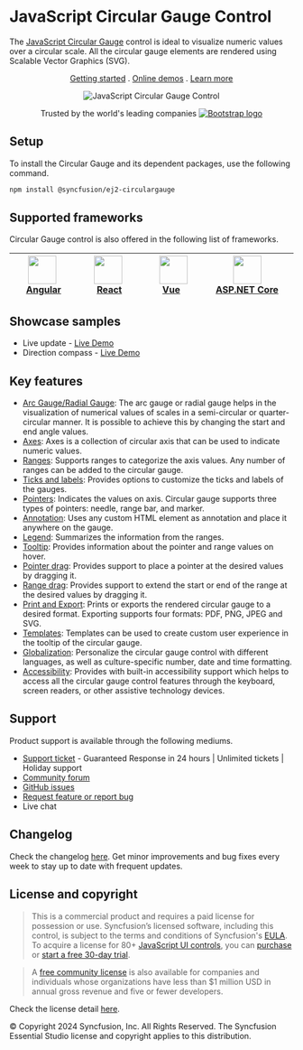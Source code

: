# JavaScript Circular Gauge Control

The [JavaScript Circular Gauge](https://www.syncfusion.com/javascript-ui-controls/js-circular-gauge?utm_source=npm&utm_medium=listing&utm_campaign=javascript-circulargauge-npm) control is ideal to visualize numeric values over a circular scale. All the circular gauge elements are rendered using Scalable Vector Graphics (SVG).

<p align="center">
    <a href="https://ej2.syncfusion.com/documentation/circular-gauge/getting-started/?utm_source=npm&utm_medium=listing&utm_campaign=javascript-circulargauge-npm">Getting started</a> . 
    <a href="https://ej2.syncfusion.com/demos/?utm_source=npm&utm_medium=listing&utm_campaign=javascript-circulargauge-npm#/material/circular-gauge/default.html">Online demos</a> . 
    <a href="https://www.syncfusion.com/javascript-ui-controls/js-circular-gauge?utm_source=npm&utm_medium=listing&utm_campaign=javascript-circulargauge-npm">Learn more</a>
</p>

<p align="center">
    <img src="https://raw.githubusercontent.com/SyncfusionExamples/nuget-img/master/javascript/javascript-circular-gauge.png" alt="JavaScript Circular Gauge Control">
</p>

<p align="center">
Trusted by the world's leading companies
  <a href="https://www.syncfusion.com">
    <img src="https://raw.githubusercontent.com/SyncfusionExamples/nuget-img/master/syncfusion/syncfusion-trusted-companies.webp" alt="Bootstrap logo">
  </a>
</p>

## Setup

To install the Circular Gauge and its dependent packages, use the following command.

```sh
npm install @syncfusion/ej2-circulargauge
```

## Supported frameworks

Circular Gauge control is also offered in the following list of frameworks.

| [<img src="https://ej2.syncfusion.com/github/images/angular.svg" height="50" />](https://www.syncfusion.com/angular-ui-components?utm_medium=listing&utm_source=github)<br/>&nbsp;&nbsp;&nbsp;&nbsp;&nbsp;[Angular](https://www.syncfusion.com/angular-ui-components?utm_medium=listing&utm_source=github)&nbsp;&nbsp;&nbsp;&nbsp; | [<img src="https://ej2.syncfusion.com/github/images/react.svg"  height="50" />](https://www.syncfusion.com/react-ui-components?utm_medium=listing&utm_source=github)<br/>&nbsp;&nbsp;&nbsp;&nbsp;&nbsp;&nbsp;&nbsp;[React](https://www.syncfusion.com/react-ui-components?utm_medium=listing&utm_source=github)&nbsp;&nbsp;&nbsp;&nbsp;&nbsp;&nbsp; | [<img src="https://ej2.syncfusion.com/github/images/vue.svg" height="50" />](https://www.syncfusion.com/vue-ui-components?utm_medium=listing&utm_source=github)<br/>&nbsp;&nbsp;&nbsp;&nbsp;&nbsp;&nbsp;&nbsp;[Vue](https://www.syncfusion.com/vue-ui-components?utm_medium=listing&utm_source=github)&nbsp;&nbsp;&nbsp;&nbsp;&nbsp;&nbsp;&nbsp;&nbsp;&nbsp; | [<img src="https://ej2.syncfusion.com/github/images/netcore.svg" height="50" />](https://www.syncfusion.com/aspnet-core-ui-controls?utm_medium=listing&utm_source=github)<br/>&nbsp;&nbsp;[ASP.NET&nbsp;Core](https://www.syncfusion.com/aspnet-core-ui-controls?utm_medium=listing&utm_source=github)&nbsp;&nbsp; | [<img src="https://ej2.syncfusion.com/github/images/netmvc.svg" height="50" />](https://www.syncfusion.com/aspnet-mvc-ui-controls?utm_medium=listing&utm_source=github)<br/>&nbsp;&nbsp;[ASP.NET&nbsp;MVC](https://www.syncfusion.com/aspnet-mvc-ui-controls?utm_medium=listing&utm_source=github)&nbsp;&nbsp; | 
| :-----: | :-----: | :-----: | :-----: | :-----: |

## Showcase samples

* Live update - [Live Demo](https://ej2.syncfusion.com/demos/?utm_source=npm&utm_campaign=circulargauge#/material/circular-gauge/data-sample.html)
* Direction compass - [Live Demo](https://ej2.syncfusion.com/demos/?utm_source=npm&utm_campaign=circulargauge#/material/circular-gauge/compass.html)

## Key features

* [Arc Gauge/Radial Gauge](https://ej2.syncfusion.com/documentation/circular-gauge/gauge-axes/?utm_source=npm&utm_medium=listing&utm_campaign=javascript-circulargauge-npm#angles-and-direction): The arc gauge or radial gauge helps in the visualization of numerical values of scales in a semi-circular or quarter-circular manner. It is possible to achieve this by changing the start and end angle values.
* [Axes](https://ej2.syncfusion.com/documentation/circular-gauge/gauge-axes/?utm_source=npm&utm_medium=listing&utm_campaign=javascript-circulargauge-npm): Axes is a collection of circular axis that can be used to indicate numeric values.
* [Ranges](https://ej2.syncfusion.com/documentation/circular-gauge/gauge-ranges/?utm_source=npm&utm_medium=listing&utm_campaign=javascript-circulargauge-npm): Supports ranges to categorize the axis values. Any number of ranges can be added to the circular gauge.
* [Ticks and labels](https://ej2.syncfusion.com/demos/?utm_source=npm&utm_medium=listing&utm_campaign=javascript-circulargauge-npm#/material/circular-gauge/labels.html): Provides options to customize the ticks and labels of the gauges.
* [Pointers](https://ej2.syncfusion.com/documentation/circular-gauge/gauge-pointers/?utm_source=npm&utm_medium=listing&utm_campaign=javascript-circulargauge-npm): Indicates the values on axis. Circular gauge supports three types of pointers: needle, range bar, and marker.
* [Annotation](https://ej2.syncfusion.com/documentation/circular-gauge/gauge-annotations/?utm_source=npm&utm_medium=listing&utm_campaign=javascript-circulargauge-npm): Uses any custom HTML element as annotation and place it anywhere on the gauge.
* [Legend](https://ej2.syncfusion.com/documentation/circular-gauge/gauge-legend/?utm_source=npm&utm_medium=listing&utm_campaign=javascript-circulargauge-npm): Summarizes the information from the ranges.
* [Tooltip](https://ej2.syncfusion.com/documentation/circular-gauge/gauge-user-interaction/?utm_source=npm&utm_medium=listing&utm_campaign=javascript-circulargauge-npm#tooltip-for-pointers): Provides information about the pointer and range values on hover.
* [Pointer drag](https://ej2.syncfusion.com/documentation/circular-gauge/gauge-user-interaction/?utm_source=npm&utm_medium=listing&utm_campaign=javascript-circulargauge-npm#pointer-drag): Provides support to place a pointer at the desired values by dragging it.
* [Range drag](https://ej2.syncfusion.com/demos/?utm_source=npm&utm_medium=listing&utm_campaign=javascript-circulargauge-npm#/material/circular-gauge/user-interaction.html): Provides support to extend the start or end of the range at the desired values by dragging it.
* [Print and Export](https://ej2.syncfusion.com/documentation/circular-gauge/gauge-print-and-export/?utm_source=npm&utm_medium=listing&utm_campaign=javascript-circulargauge-npm): Prints or exports the rendered circular gauge to a desired format. Exporting supports four formats: PDF, PNG, JPEG and SVG.
* [Templates](https://ej2.syncfusion.com/demos/?utm_source=npm&utm_medium=listing&utm_campaign=javascript-circulargauge-npm#/material/circular-gauge/tooltip.html): Templates can be used to create custom user experience in the tooltip of the circular gauge.
* [Globalization](https://ej2.syncfusion.com/documentation/circular-gauge/internationalization/?utm_source=npm&utm_medium=listing&utm_campaign=javascript-circulargauge-npm): Personalize the circular gauge control with different languages, as well as culture-specific number, date and time formatting.
* [Accessibility](https://ej2.syncfusion.com/documentation/circular-gauge/accessibility/?utm_source=npm&utm_medium=listing&utm_campaign=javascript-circulargauge-npm): Provides with built-in accessibility support which helps to access all the circular gauge control features through the keyboard, screen readers, or other assistive technology devices.

## Support

Product support is available through the following mediums.

* [Support ticket](https://support.syncfusion.com/support/tickets/create) - Guaranteed Response in 24 hours | Unlimited tickets | Holiday support
* [Community forum](https://www.syncfusion.com/forums/essential-js2?utm_source=npm&utm_medium=listing&utm_campaign=javascript-circulargauge-npm)
* [GitHub issues](https://github.com/syncfusion/ej2-javascript-ui-controls/issues/new)
* [Request feature or report bug](https://www.syncfusion.com/feedback/javascript?utm_source=npm&utm_medium=listing&utm_campaign=javascript-circulargauge-npm)
* Live chat

## Changelog

Check the changelog [here](https://github.com/syncfusion/ej2-javascript-ui-controls/blob/master/controls/circulargauge/CHANGELOG.md?utm_source=npm&utm_campaign=javascript-circulargauge-npm). Get minor improvements and bug fixes every week to stay up to date with frequent updates.

## License and copyright

> This is a commercial product and requires a paid license for possession or use. Syncfusion’s licensed software, including this control, is subject to the terms and conditions of Syncfusion's [EULA](https://www.syncfusion.com/eula/es/). To acquire a license for 80+ [JavaScript UI controls](https://www.syncfusion.com/javascript-ui-controls), you can [purchase](https://www.syncfusion.com/sales/products) or [start a free 30-day trial](https://www.syncfusion.com/account/manage-trials/start-trials).

> A [free community license](https://www.syncfusion.com/products/communitylicense) is also available for companies and individuals whose organizations have less than $1 million USD in annual gross revenue and five or fewer developers.

Check the license detail [here](https://github.com/syncfusion/ej2-javascript-ui-controls/blob/master/controls/circulargauge/license?utm_source=npm&utm_campaign=javascript-circulargauge-npm).

© Copyright 2024 Syncfusion, Inc. All Rights Reserved. The Syncfusion Essential Studio license and copyright applies to this distribution.